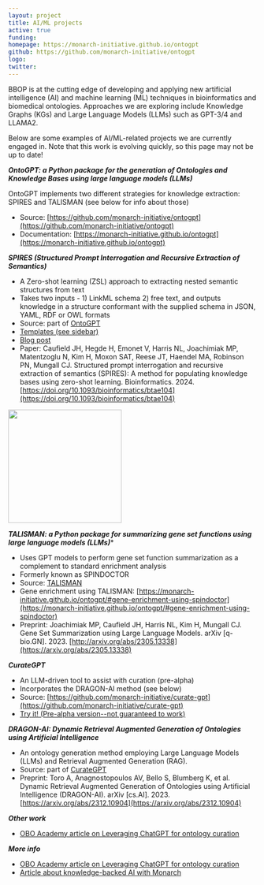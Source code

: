 ```yaml
---
layout: project
title: AI/ML projects
active: true
funding: 
homepage: https://monarch-initiative.github.io/ontogpt
github: https://github.com/monarch-initiative/ontogpt 
logo: 
twitter: 
---
```


BBOP is at the cutting edge of developing and applying new artificial intelligence (AI) and machine learning (ML) techniques in bioinformatics and biomedical ontologies.
Approaches we are exploring include Knowledge Graphs (KGs) and Large Language Models (LLMs) such as GPT-3/4 and LLAMA2.

Below are some examples of AI/ML-related projects we are currently engaged in.
Note that this work is evolving quickly, so this page may not be up to date!

***OntoGPT: a Python package for the generation of Ontologies and Knowledge Bases using large language models (LLMs)***

OntoGPT implements two different strategies for knowledge extraction: SPIRES and TALISMAN (see below for info about those)
- Source: [https://github.com/monarch-initiative/ontogpt](https://github.com/monarch-initiative/ontogpt)
- Documentation: [https://monarch-initiative.github.io/ontogpt](https://monarch-initiative.github.io/ontogpt)

***SPIRES (Structured Prompt Interrogation and Recursive Extraction of Semantics)***

- A Zero-shot learning (ZSL) approach to extracting nested semantic structures from text
- Takes two inputs - 1) LinkML schema 2) free text, and outputs knowledge in a structure conformant with the supplied schema in JSON, YAML, RDF or OWL formats
- Source: part of [OntoGPT](https://github.com/monarch-initiative/ontogpt)
- [Templates (see sidebar)](https://monarch-initiative.github.io/ontogpt/core/)
- [Blog post](https://monarchinit.medium.com/spires-building-structured-knowledge-bases-from-unstructured-text-using-large-language-models-eb68c12dea75)
- Paper: Caufield JH, Hegde H, Emonet V, Harris NL, Joachimiak MP, Matentzoglu N, Kim H, Moxon SAT, Reese JT, Haendel MA, Robinson PN, Mungall CJ. Structured prompt interrogation and recursive extraction of semantics (SPIRES): A method for populating knowledge bases using zero-shot learning. Bioinformatics. 2024. [https://doi.org/10.1093/bioinformatics/btae104](https://doi.org/10.1093/bioinformatics/btae104)

<img src="https://miro.medium.com/v2/resize:fit:952/format:webp/1*-s9p8cWQkvgjzmftpVYxNA.png" width="230"/>

***TALISMAN: a Python package for summarizing gene set functions using large language models (LLMs)****

- Uses GPT models to perform gene set function summarization as a complement to standard enrichment analysis
- Formerly known as SPINDOCTOR
- Source: [TALISMAN](https://github.com/monarch-initiative/talisman)
- Gene enrichment using TALISMAN: [https://monarch-initiative.github.io/ontogpt/#gene-enrichment-using-spindoctor](https://monarch-initiative.github.io/ontogpt/#gene-enrichment-using-spindoctor)
- Preprint: Joachimiak MP, Caufield JH, Harris NL, Kim H, Mungall CJ. Gene Set Summarization using Large Language Models. arXiv [q-bio.GN]. 2023. [http://arxiv.org/abs/2305.13338](https://arxiv.org/abs/2305.13338)

***CurateGPT***

- An LLM-driven tool to assist with curation (pre-alpha)
- Incorporates the DRAGON-AI method (see below)
- Source: [https://github.com/monarch-initiative/curate-gpt](https://github.com/monarch-initiative/curate-gpt)
- [Try it! (Pre-alpha version--not guaranteed to work)](http://curategpt.ai/)

***DRAGON-AI: Dynamic Retrieval Augmented Generation of Ontologies using Artificial Intelligence***

- An ontology generation method employing Large Language Models (LLMs) and Retrieval Augmented Generation (RAG).
- Source: part of [CurateGPT](https://github.com/monarch-initiative/curate-gpt)
- Preprint: Toro A, Anagnostopoulos AV, Bello S, Blumberg K, et al. Dynamic Retrieval Augmented Generation of Ontologies using Artificial Intelligence (DRAGON-AI). arXiv [cs.AI]. 2023. [https://arxiv.org/abs/2312.10904](https://arxiv.org/abs/2312.10904)

***Other work***

- [OBO Academy article on Leveraging ChatGPT for ontology curation](https://oboacademy.github.io/obook/lesson/chatgpt-ontology-curation/)

***More info***

- [OBO Academy article on Leveraging ChatGPT for ontology curation](https://oboacademy.github.io/obook/lesson/chatgpt-ontology-curation/)
- [Article about knowledge-backed AI with Monarch](https://monarchinit.medium.com/knowledge-backed-ai-with-monarch-a-match-made-in-heaven-a8296eec6b9f)
